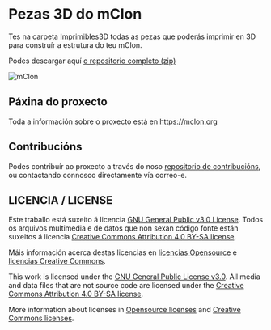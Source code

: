 # Pezas 3D do mClon

Tes na carpeta [Imprimibles3D](tree/master/Imprimibles3D) todas as pezas que poderás imprimir en 3D para construír a estrutura do teu mClon.

Podes descargar aquí [o repositorio completo (zip)](https://github.com/mClon/3D/archive/master.zip)

![mClon](mClon-3D.png)

## Páxina do proxecto

Toda a información sobre o proxecto está en https://mclon.org

## Contribucións

Podes contribuír ao proxecto a través do noso [repositorio de contribucións](https://github.com/mClon/contribucions/), ou contactando connosco directamente vía correo-e.

## LICENCIA / LICENSE

Este traballo está suxeito á licencia [GNU General Public v3.0 License](LICENSE-GPLV30). Todos os arquivos multimedia e de datos que non sexan código fonte están suxeitos á licencia [Creative Commons Attribution 4.0 BY-SA license](LICENSE-CCBYSA40).

Máis información acerca destas licencias en [licencias Opensource](https://opensource.org/licenses/) e [licencias Creative Commons](https://creativecommons.org/licenses/).

This work is licensed under the [GNU General Public License v3.0](LICENSE-GPLV30). All media and data files that are not source code are licensed under the [Creative Commons Attribution 4.0 BY-SA license](LICENSE-CCBYSA40).

More information about licenses in [Opensource licenses](https://opensource.org/licenses/) and [Creative Commons licenses](https://creativecommons.org/licenses/).

